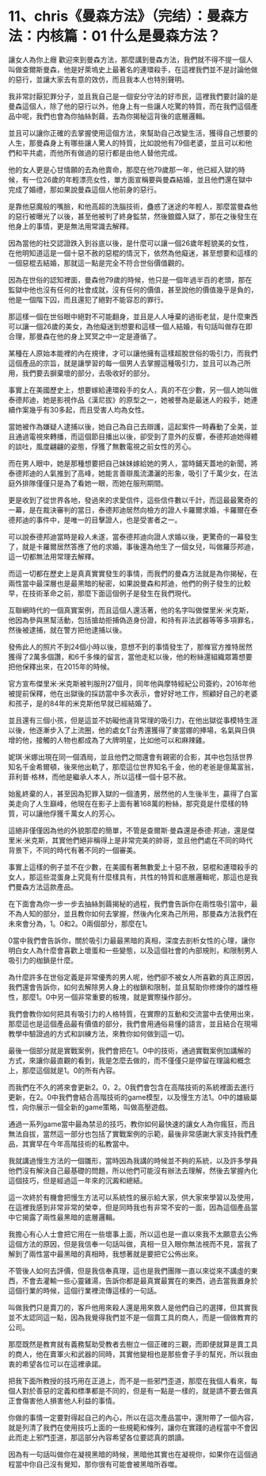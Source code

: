 # 11、chris《曼森方法》（完结）：曼森方法：内核篇：01 什么是曼森方法？

讓女人為你上癮 歡迎來到曼森方法，那麼講到曼森方法，我們就不得不提一個人 叫做查爾斯曼森，他是好萊塢史上最著名的連環殺手，在這裡我們並不是討論他做的惡行，並讓大家去有意的效仿，而且我本人也特別聲明。

我非常討厭犯罪分子，並且我自己是一個安分守法的好市民，這裡我們要討論的是曼森這個人，除了他的惡行以外，他身上有一些讓人吃驚的特質，而在我們這個產品中呢，我們也會為你抽絲剝繭，去為你揭秘這背後的底層邏輯。

並且可以讓你正確的去掌握使用這個方法，來幫助自己改變生活，獲得自己想要的人生，那曼森身上有哪些讓人驚人的特質，比如說他有79個老婆，並且可以和他們和平共處，而他所有做過的惡行都是由他人替他完成。

他的女人更是心甘情願的去為他賣命，那麼在他79歲那一年，他已經入獄的時候，有一位26歲的年輕漂亮女性，單方面宣稱要與曼森結婚，並且他們還在獄中完成了婚禮，那如果說曼森這個人他前身的惡行。

是靠他惡魔般的嘴臉，和他高超的洗腦技術，蠱惑了迷途的年輕人，那麼當曼森他的惡行被曝光了以後，甚至他被判了終身監禁，然後鋃鐺入獄了，那在之後發生在他身上的事情，更是無法用常識去解釋。

因為當他的社交認證跌入到谷底以後，是什麼可以讓一個26歲年輕貌美的女性，在他明知道這是一個十惡不赦的惡棍的情況下，依然為他癡迷，甚至想要和這樣的一個惡棍去結婚，那就這一點是完全不符合世俗價值觀的。

因為在世俗的認知裡面，曼森他79歲的時候，他只是一個年過半百的老頭，那在監獄中他也沒有任何的社會成就，沒有任何的價值，甚至說他的價值幾乎是負的，他是一個階下囚，而且還犯了絕對不能容忍的罪行。

那這樣一個在世俗眼中絕對不可能翻身，並且是人人唾棄的過街老鼠，是什麼東西可以讓一個26歲的美女，為他癡迷到想要和這樣一個人結婚，有句話叫做存在即合理，那曼森在他的身上冥冥之中一定是遵循了。

某種在人原始本能裡的內在規律，才可以讓他擁有這樣超脫世俗的吸引力，而我們這個產品的宗旨，就是讓學習的每一個男人去掌握這種吸引力，並且可以為己所用，我們要去摒棄壞的部分，去吸收好的部分。

事實上在美國歷史上，想要嫁給連環殺手的女人，真的不在少數，另一個人她叫做泰德邦迪，她是影視作品《漢尼拔》的原型之一，她被譽為是最迷人的殺手，她連續作案幾乎有30多起，而且受害人均為女性。

當她被作為嫌疑人逮捕以後，她自己為自己去辯護，這起案件一時轟動了全美，並且通過電視來轉播，而這個節目播出以後，卻受到了意外的反響，泰德邦迪她得體的談吐，風度翩翩的姿態，俘獲了無數電視之前女性的芳心。

而在男人眼中，她是那種想要把自己妹妹嫁給她的男人，當時鋪天蓋地的新聞，將泰德邦迪的人氣推到了高峰，她能言善辯風流瀟灑的形象，吸引了千萬少女，在法庭外排隊僅僅只是為了看她一眼，而她在服刑期間。

更是收到了從世界各地，發過來的求愛信件，這些信件數以千計，而這最最驚奇的一幕，是在裁決審判的當日，泰德邦迪居然向檢方的證人卡羅爾求婚，卡羅爾在泰德邦迪的事件中，是唯一的目擊證人，也是受害者之一。

可以說泰德邦迪當時是殺人未遂，當泰德邦迪向證人求婚以後，更驚奇的一幕發生了，就是卡羅爾居然答應了他的求婚，事後還為他生了一個女兒，叫做羅莎邦迪，這一切都無法用常理去解釋。

而這一切都在歷史上是真真實實發生的事情，而我們的曼森方法就是為你揭秘，在兩性當中最深層也是最黑暗的秘密，如果說曼森和邦迪，他們的例子發生的比較早，在技術革命之前，那麼下面這個例子是發生在我們現代。

互聯網時代的一個真實案例，而且這個人還活著，他的名字叫做傑里米·米克斯，他因為參與黑幫活動，包括搶劫拒捕偽造身份證，和持有非法武器等等多項罪名，然後被逮捕，就在警方把他逮捕以後。

發佈此人的照片不到24個小時以後，意想不到的事情發生了，那條官方推特居然獲得了2萬多個讚，和6千多條的留言，當他走紅以後，他的粉絲還組織眾籌想要把他保釋出來，在2015年的時候。

官方宣布傑里米·米克斯被判服刑27個月，同年他與摩特經紀公司簽約，2016年他被提前保釋，他在出獄後的採訪當中多次表示，會好好地工作，照顧好自己的老婆和孩子，是的84年的米克斯他早就已經結婚了。

並且還有三個小孩，但是這並不妨礙他違背常理的吸引力，在他出獄從事模特生涯以後，他逐漸步入了上流圈，他的處女T台秀還獲得了麥當娜的捧場，名氣與日俱增的他，接觸的人物也都成為了大牌明星，比如他可以和麻辣雞。

妮琪·米娜出現在同一個酒局，並且他們之間還會有親密的合影，其中也包括世界知名千金希爾頓，後來他出軌了，那麼這位世界知名千金，他的老爸是億萬富翁，菲利普·格林，而他是繼承人本人，所以這樣一個十惡不赦。

始亂終棄的人，甚至因為犯罪入獄的一個渣男，居然他的人生後半生，贏得了白富美走向了人生巔峰，他現在在影子上面有著168萬的粉絲，那究竟是什麼樣的特質，可以讓他俘獲千萬女人的芳心。

這絕非僅僅因為他的外貌那麼的簡單，不管是查爾斯·曼森還是泰德·邦迪，還是傑里米·米克斯，其實他們絕非稱得上是非常完美的帥哥，並且他們處在不同的時代背景下，不同的時代有著不同的一個審美。

事實上這樣的例子並不在少數，在美國有著無數愛上十惡不赦，惡棍和連環殺手的女人，那這些混蛋身上究竟有什麼樣具有，共性的特質和底層邏輯呢，那這也是我們曼森方法這款產品。

在下面會為你一步一步去抽絲剝繭揭秘的過程，我們會告訴你在兩性吸引當中，最不為人知的部分，並且教你如何去掌握，然後內化來為己所用，那曼森方法我們在未來會分為，1。0和2。0兩個部分，那麼在1。

0當中我們會告訴你，關於吸引力最最黑暗的真相，深度去剖析女性的心理，讓你明白女人為什麼會喜歡上壞蛋和一些變態，以及這個社會的內部規則，和限制男人吸引力的枷鎖是什麼。

為什麼許多在世俗定義是非常優秀的男人呢，他們卻不被女人所喜歡的真正原因，我們還會告訴你，如何去解除男人身上的枷鎖和限制，並且幫助你修煉你的雄性極性，那麼1。0中另一個非常重要的板塊，就是實際操作部分。

我們會教你如何把具有吸引力的人格特質，在實際的互動和交流當中去使用出來，那麼這也是這個產品最有價值的部分，我們會用通俗易懂的語言，並且結合在現場教學中驗證過的方式和訓練方法，來教你如何做到這一切。

最後一個部分就是實戰案例，我們會把在1。0中的技術，通過實戰案例加講解的方式，來讓你最直觀的看到，我是怎麼去做的，而不僅僅只是停留在理論和概念上，那麼這個就是1。0的所有內容。

而我們在不久的將來會更新2。0，2。0我們會包含在高階技術的系統裡面去進行更新，在2。0中我們會結合高階技術的game模型，以及慢生方法1。0中的雄級屬性，向你展示一個全新的game策略，叫做高壓遊戲。

通過一系列game當中最為禁忌的技巧，教你如何最快速的讓女人為你瘋狂，而且無法自拔，當然這一部分也包括了實戰案例的示範，最後非常感謝大家支持我們產品，其實早在今年高階技術的私教當中。

我就講過慢生方法的一個雛形，當時因為我講的時候並不夠的系統，以及許多學員他們沒有解決自己最基礎的問題，所以他們可能沒有辦法去理解，然後去掌握內化這個技巧，但是經過這一年來的沉澱和總結。

這一次終於有機會把慢生方法可以系統性的展示給大家，供大家來學習以及使用，在這裡我感到非常非常的榮幸，但是同時我也有非常不安的一面，因為這個產品當中它揭露了兩性最黑暗的底層邏輯。

我擔心有心人士會把它用在一些壞事上面，所以這也是一直以來我不太願意去公佈這個方法的原因，但是我信奉一句話叫做，真相一旦入眼你無法視而不見，當我了解到了兩性當中最黑暗的真相時，我想著就是要把它公佈出來。

不管後人如何去評價，但是我信奉真理，這也是我們團隊一直以來從來不講虛的東西，不會去灌輸一些心靈雞湯，告訴你都是最真實最實在的東西，過去當我置身於這個行業的時候，這個行業裡流傳這樣的一句話。

叫做我們只是賣刀的，客戶他用來殺人還是用來救人是他們自己的選擇，但其實我並不太認同這一點，因為我覺得我們並不是一個賣工具的商人，而是一個做教育的公司。

那麼既然是教育就有義務幫助受教者去樹立一個正確的三觀，而即便就算是賣工具的商人，他在賣軍火和武器的同時，其實他變相也是那些會子手的幫兇，所以我由衷的希望各位可以在這裡承諾。

把我下面所教授的技巧用在正道上，而不是一些邪門歪道，那麼在我個人看來，每個人對於善惡的定義和標準都是不同的，但是有一點是一樣的，就是請不要去做真正會傷害他人損害他人利益的事情。

你做的事情一定要對得起自己的內心，所以在這次產品當中，還附帶了一個內容，就是列清了我們在使用技巧上面的一些規範和條列，讓你在實踐的過程當中不會因此而走上邪門歪道，那這部分內容希望各位要認真的朗讀。

因為有一句話叫做你在凝視黑暗的時候，黑暗他其實也在凝視你，如果你在這個過程當中你自己沒有覺知，那你很有可能會被黑暗所吞噬。

